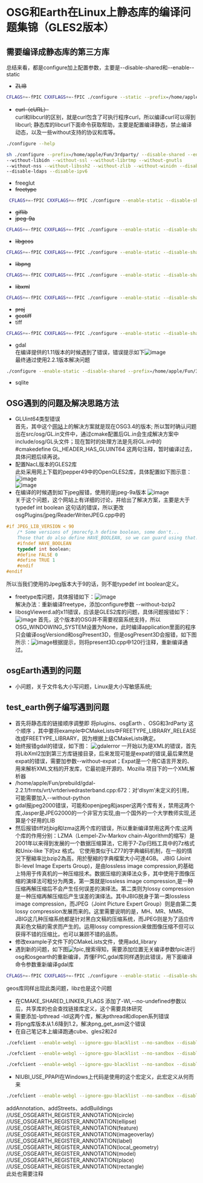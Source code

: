 # OSG和Earth在Linux上静态库的编译问题集锦（GLES2版本）

## 需要编译成静态库的第三方库

总结来看，都是configure加上配置参数，主要是--disable-shared和--enable--static

- ~~ZLIB~~
```bash
CFLAGS+=-fPIC CXXFLAGS+=-fPIC ./configure --static --prefix=/home/apple/Fun/3rdparty/
```
- ~~curl（cURL）~~  
curl和libcurl的区别，就是curl包含了可执行程序curl，所以编译curl可以得到libcurl;
静态库的libcurl下面命令获取帮助，主要是配置编译静态，禁止编译动态，以及一些without支持的协议和库等。

```bash
./configure --help
```

```bash
sh ./configure --prefix=/home/apple/Fun/3rdparty/ --disable-shared --enable-static
--without-libidn --without-ssl --without-librtmp --without-gnutls
--without-nss --without-libssh2 --without-zlib --without-winidn --disable-rtsp --disable-ldap
--disable-ldaps --disable-ipv6
```

- freeglut
- ~~freetype~~
```bash
 CFLAGS+=-fPIC CXXFLAGS+=-fPIC ./configure --enable-static --disable-shared --prefix=/home/apple/Fun/3rdparty/ --without-bzip2
```
- ~~giflib~~
- ~~jpeg-9a~~
```bash
CFLAGS+=-fPIC CXXFLAGS+=-fPIC ./configure --enable-static --disable-shared --prefix=/home/apple/Fun/3rdparty/
```
- ~~libgeos~~
```bash
CFLAGS+=-fPIC CXXFLAGS+=-fPIC ./configure --enable-static --disable-shared --prefix=/home/apple/Fun/3rdparty/
```
- ~~libpng~~
```bash
CFLAGS+=-fPIC CXXFLAGS+=-fPIC ./configure --enable-static --disable-shared --prefix=/home/apple/Fun/3rdparty/
```
- ~~libxml~~
```bash
CFLAGS+=-fPIC CXXFLAGS+=-fPIC ./configure --enable-static --disable-shared --prefix=/home/apple/Fun/3rdparty/
```
- ~~proj~~
- ~~geotiff~~
- tiff
```bash
CFLAGS+=-fPIC CXXFLAGS+=-fPIC ./configure --enable-static --disable-shared --prefix=/home/apple/Fun/3rdparty/ --disable-lzma --disable-jbig 
```
- gdal  
在编译提供的1.11版本的时候遇到了错误，错误提示如下![image](file:///F:/img/gdalerror.jpg)  
最终通过使用2.2.1版本解决问题
``` bash
./configure --enable-static --disable-shared --prefix=/home/apple/Fun/3rdparty/ --without-sqlite3 --with-xml2=/home/apple/3rdparty --without-openjpeg --without-expat --without-python --without-jasper
```
- sqlite  

## OSG遇到的问题及解决思路方法

- GLUint64类型错误  
首先，其中这个[网站](http://forum.openscenegraph.org/viewtopic.php?t=15102)上的解决方案就是现在OSG3.4的版本;
所以暂时确认问题出在src/osg/GL.in文件中，通过cmake配置后GL.in会生成解决方案中include/osg/GL头文件；现在暂时的处理方法是先将GL.in中的#cmakedefine GL_HEADER_HAS_GLUINT64 这两句注释，暂时编译过去，具体问题后续再说。
- 配置NacL版本的GLES2库  
此处采用网上下载的pepper49中的OpenGLES2库，具体配置如下图示意：
![image](http://ovybirdvz.bkt.clouddn.com/cmake1.JPG)  
![image](file:///F:/img/cmake2.jpg)
- 在编译的时候遇到如下jpeg报错，使用的是jpeg-9a版本
![image](file:///F:/img/jpeg.jpg)  
关于这个问题，这个网站上有详细的讨论，并给出了解决方案，主要是大于 typedef int boolean 这句话的错误，所以更改osgPlugins/jpeg/ReaderWriterJPEG.cpp中的
```C++
#if JPEG_LIB_VERSION < 90
    /* Some versions of jmorecfg.h define boolean, some don't...
    Those that do also define HAVE_BOOLEAN, so we can guard using that. */
    #ifndef HAVE_BOOLEAN
    typedef int boolean;
    #define FALSE 0
    #define TRUE 1
    #endif
#endif
```
所以当我们使用的Jpeg版本大于9的话，则不能typedef int boolean定义。
- freetype库问题，具体报错如下：![image](file:///F:/img/freetype.jpg)  
   解决办法：重新编译freetype，添加configure参数 --without-bzip2
- libosgViewerd.a的x11错误，应该是GLES2库的问题，具体问题报错如下：![image](http://ovybirdvz.bkt.clouddn.com/x11.JPG)
 首先，这个版本的OSG并不需要视窗系统支持，所以OSG_WINDOWING_SYSTEM设置为None，此时编译application里面的程序只会编译osgVersiond和osgPresent3D，但是osgPresent3D会报错，如下图所示：![image](file:///F:/img/present.jpg)根据提示，则将present3D.cpp中120行注释，重新编译通过。

## osgEarth遇到的问题
 - 小问题，关于文件名大小写问题，Linux是大小写敏感系统;

 ## test_earth例子编写遇到问题 
 - 首先将静态库的链接顺序调整即 将plugins、osgEarth 、OSG和3rdParty 这个顺序 ，其中要将example中CMakeLists中FREETYPE_LIBRARY_RELEASE改成FREETYPE_LIBRARY，因为根据上级CMakeLists确定。
 - 始终报错gdal的错误，如下图：
 ![gdalerror](http://ovybirdvz.bkt.clouddn.com/gdalerror.png)
 一开始以为是XML的错误，首先将LibXml2加到第三方库链接目录，后来发现可能是expat的错误,最后果然是expat的错误，需要加参数--without-expat；Expat是一个用C语言开发的、用来解析XML文档的开发库，它最初是开源的、Mozilla 项目下的一个XML解析器
 - /home/apple/Fun/prebuild/gdal-2.2.1/frmts/vrt/vrtderivedrasterband.cpp:672：对‘dlsym’未定义的引用，可能需要加入--without-python
 - gdal报jpeg2000错误，可能和openjpeg和jasper这两个库有关，禁用这两个库,Jasper是JPEG2000的一个非官方实现,由一个国外的一个大学教师实现,还算是个好用的LIB
 - 然后报错tiff对jbig和lzma这两个库的错误，所以重新编译禁用这两个库;这两个库的作用分别：LZMA（Lempel-Ziv-Markov chain-Algorithm的缩写）是2001年以来得到发展的一个数据压缩算法，它用于7-Zip归档工具中的7z格式和Unix-like 下的xz 格式。 它使用类似于LZ77的字典编码机制，在一般的情況下壓縮率比bzip2為高，用於壓縮的字典檔案大小可達4GB。 JBIG (Joint Bi-level Image Experts Group)，是由lossless image compression,的基础上特用于传真机的一种压缩技术。数据压缩的演绎法众多，其中使用于图像压缩的演绎法可粗分为两类，第一类就是lossless image compression,是一种压缩再解压缩后不会产生任何误差的演绎法。第二类则为lossy compression是一种压缩再解压缩后产生误差的演绎法。其中JBIG脱身于第一类lossless image compression，而JPEG（Joint Picture Expert Group）则是由第二类lossy compression发展而来的。这里需要说明的是，MH、MR、MMR、JBIG这几种压缩系统都是针对黑白文稿的压缩系统，而JPEG则是为了适应传真彩色文稿的需求而产生的。运用lossy compression来做图像压缩不但可以获得不错的压缩比，也可以兼顾不错的品质。
 - 修改example子文件下的CMakeLists文件，使用add_library
 - 遇到新的问题，如下图![fpic](http://ovybirdvz.bkt.clouddn.com/fpic.png),搜索得知，需要添加位置无关编译参数fpic进行osg和osgearth的重新编译，弄懂FPIC,gdal库同样遇到此错误，用下面编译命令参数重新编译gdal库
 ```bash
 CFLAGS+=-fPIC CXXFLAGS+=-fPIC ./configure --enable-static --disable-shared --prefix=/home/apple/Fun/3rdparty/ --without-sqlite3 --with-xml2=/home/apple/3rdparty --without-openjpeg --without-expat --without-python --without-jasper
 ```
 geos库同样出现此类问题，libz也是这个问题
 - 在CMAKE_SHARED_LINKER_FLAGS 添加了-Wl,--no-undefined参数以后，共享库的也会查找链接库定义，这个需要具体研究
 - 需要添加-lpthread -ldl这两个库，解决pthread和dlopen系列错误
 - 将png库版本从1.6降到1.2，解决png_get_asm这个错误
 - 在自己笔记本上编译跑通cube、gles2和2d  
 ```bash cube
 ./cefclient --enable-webgl --ignore-gpu-blacklist --no-sandbox --disable-web-security --register-pepper-plugins="/home/fun/Fun/test/gles2_spinning_cube/Debug/libgles2_spinning_cubed.so;application/x-ppapi-example-gles2-spinning-cube" --url="file:///home/fun/Fun/test/gles2_spinning_cube/gles2_spinning_cube.html"
 ```
 ```bash gles2
 ./cefclient --enable-webgl --ignore-gpu-blacklist --no-sandbox --disable-web-security --register-pepper-plugins="/home/fun/Fun/test/gles2/Debug/libgles2d.so;application/x-ppapi-example-gles2" --url="file:///home/fun/Fun/test/gles2/gles2.html"
 ```
 ```bash 2d
 ./cefclient --enable-webgl --ignore-gpu-blacklist --no-sandbox --disable-web-security --register-pepper-plugins="/home/fun/Fun/test/cefppapi1/Debug/libgraphics_2d_exampled.so;application/x-ppapi-example-2d" --url="file:///home/fun/Fun/test/cefppapi1/2d.html"
 ```
 - NIUBI_USE_PPAPI在Windows上代码是使用的这个宏定义，此宏定义从何而来  


 ```bash OE
 ./cefclient --enable-webgl --ignore-gpu-blacklist --no-sandbox --disable-web-security --ppapi-out-progress --register-pepper-plugins="/home/fun/Fun/projects/test_earth/lib/libosgMutid.so;application/x-ppapi-stub" --url="http://127.0.0.1/fun/stub.html"
 ```



 addAnnotation、addStreets、addBuildings  
 //USE_OSGEARTH_REGISTER_ANNOTATION(circle)
//USE_OSGEARTH_REGISTER_ANNOTATION(ellipse)
//USE_OSGEARTH_REGISTER_ANNOTATION(feature)
//USE_OSGEARTH_REGISTER_ANNOTATION(imageoverlay)
//USE_OSGEARTH_REGISTER_ANNOTATION(label)
//USE_OSGEARTH_REGISTER_ANNOTATION(local_geometry)
//USE_OSGEARTH_REGISTER_ANNOTATION(model)
//USE_OSGEARTH_REGISTER_ANNOTATION(place)
//USE_OSGEARTH_REGISTER_ANNOTATION(rectangle)  
此处也需要注释